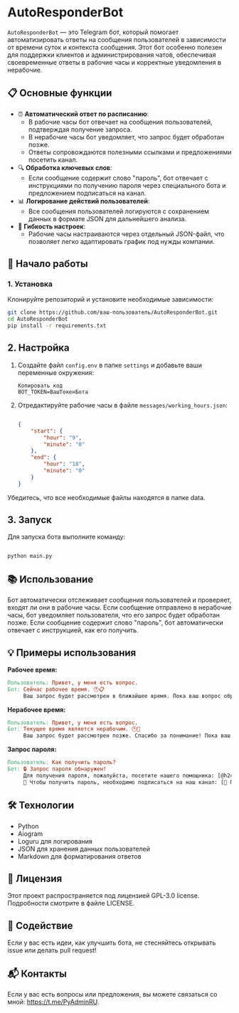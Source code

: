 # AutoResponderBot

`AutoResponderBot` — это Telegram бот, который помогает автоматизировать ответы на сообщения пользователей в
зависимости от времени суток и контекста сообщения. Этот бот особенно полезен для поддержки клиентов и
администрирования чатов, обеспечивая своевременные ответы в рабочие часы и корректные уведомления в нерабочие.

## 📋 Основные функции

- ⏰ **Автоматический ответ по расписанию**:
    - В рабочие часы бот отвечает на сообщения пользователей, подтверждая получение запроса.
    - В нерабочие часы бот уведомляет, что запрос будет обработан позже.
    - Ответы сопровождаются полезными ссылками и предложениями посетить канал.
- 🔍 **Обработка ключевых слов**:
    - Если сообщение содержит слово "пароль", бот отвечает с инструкциями по получению пароля через специального бота и
      предложением подписаться на канал.
- 📊 **Логирование действий пользователей**:
    - Все сообщения пользователей логируются с сохранением данных в формате JSON для дальнейшего анализа.
- 📁 **Гибкость настроек**:
    - Рабочие часы настраиваются через отдельный JSON-файл, что позволяет легко адаптировать график под нужды компании.

## 🚀 Начало работы

### 1. Установка

Клонируйте репозиторий и установите необходимые зависимости:

```bash
git clone https://github.com/ваш-пользователь/AutoResponderBot.git
cd AutoResponderBot
pip install -r requirements.txt
```

## 2. Настройка

1. Создайте файл `config.env` в папке `settings` и добавьте ваши переменные окружения:

    ```env
    Копировать код
    BOT_TOKEN=ВашТокенБота
    ```

2. Отредактируйте рабочие часы в файле `messages/working_hours.json`:
    ```json
    
    {
        "start": {
            "hour": "9",
            "minute": "0"
        },
        "end": {
            "hour": "18",
            "minute": "0"
        }
    }
    ```

Убедитесь, что все необходимые файлы находятся в папке data.

## 3. Запуск

Для запуска бота выполните команду:

```bash

python main.py
```

## 📚 Использование

Бот автоматически отслеживает сообщения пользователей и проверяет, входят ли они в рабочие часы.
Если сообщение отправлено в нерабочие часы, бот уведомляет пользователя, что его запрос будет обработан позже.
Если сообщение содержит слово "пароль", бот автоматически отвечает с инструкцией, как его получить.

## 💡 Примеры использования

**Рабочее время:**

```makefile
Пользователь: Привет, у меня есть вопрос.
Бот: Сейчас рабочее время. 🕐📋
     Ваш запрос будет рассмотрен в ближайшее время. Пока ваш вопрос обрабатывается, вы можете ознакомиться с нашим каналом: https://t.me/+uE6L_wey4c43YWEy.
```

**Нерабочее время:**

```makefile
Пользователь: Привет, у меня есть вопрос.
Бот: Текущее время является нерабочим. 🕒📅
     Ваш запрос будет рассмотрен позже. Спасибо за понимание! Пока ваш вопрос обрабатывается, вы можете ознакомиться с нашим каналом: https://t.me/+uE6L_wey4c43YWEy.
```

**Запрос пароля:**

```makefile
Пользователь: Как получить пароль?
Бот: 🔒 Запрос пароля обнаружен!
     Для получения пароля, пожалуйста, посетите нашего помощника: [@h24service_bot](https://t.me/h24service_bot) 🤖.
     🔑 Чтобы получить пароль, необходимо подписаться на наш канал: [📲 Перейти к каналу](https://t.me/+uE6L_wey4c43YWEy) 📬.
```

## 🛠️ Технологии

* Python
* Aiogram
* Loguru для логирования
* JSON для хранения данных пользователей
* Markdown для форматирования ответов

## 📝 Лицензия

Этот проект распространяется под лицензией GPL-3.0 license. Подробности смотрите в файле LICENSE.

## 🤝 Содействие

Если у вас есть идеи, как улучшить бота, не стесняйтесь открывать issue или делать pull request!

## 📬 Контакты

Если у вас есть вопросы или предложения, вы можете связаться со мной: https://t.me/PyAdminRU.